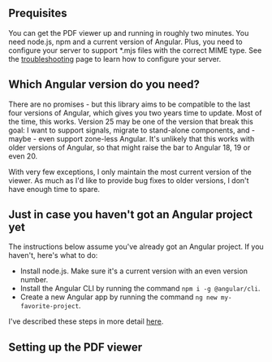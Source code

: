 ## Prequisites

You can get the PDF viewer up and running in roughly two minutes. You need node.js, npm and a current version of Angular. Plus, you need to configure your server to support \*.mjs files with the correct MIME type. See the <a href="/extended-pdf-viewer/troubleshooting">troubleshooting</a> page to learn how to configure your server.

## Which Angular version do you need?

There are no promises - but this library aims to be compatible to the last four versions of Angular, which gives you two years time to update. Most of the time, this works. Version 25 may be one of the version that break this goal: I want to support signals, migrate to stand-alone components, and - maybe - even support zone-less Angular. It's unlikely that this works with older versions of Angular, so that might raise the bar to Angular 18, 19 or even 20.

With very few exceptions, I only maintain the most current version of the viewer. As much as I'd like to provide bug fixes to older versions, I don't have enough time to spare.

## Just in case you haven't got an Angular project yet

The instructions below assume you've already got an Angular project. If you haven't, here's what to do:

- Install node.js. Make sure it's a current version with an even version number.
- Install the Angular CLI by running the command `npm i -g @angular/cli`.
- Create a new Angular app by running the command `ng new my-favorite-project`.

I've described these steps in more detail <a href="https://github.com/stephanrauh/ngx-extended-pdf-viewer/issues/2010#issuecomment-1850778118">here</a>.

## Setting up the PDF viewer
